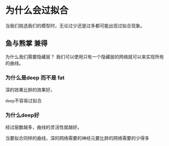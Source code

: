 # 为什么会过拟合
当我们挑选我们的模型时，无论过少还是过多都可能出现过拟合现象。

## 鱼与熊掌 兼得
为什么我们需要隐藏层？
我们可以使用只有一个隐藏层的网络就可以来实现所有的曲线。

### 为什么是deep 而不是 fat
深的效果比胖的效果好。

`deep`不容易过拟合

### 为什么deep好
经过层数越多，曲线的灵活性就越好。

当要拟合同样的曲线，深的网络需要的神经元要比胖的网络需要的少得多
